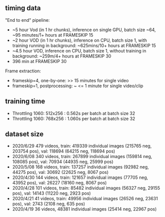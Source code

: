 ## timing data
"End to end" pipeline:
- ~5 hour Vod (in 1 hr chunks), inference on single GPU, batch size ~64, ~95 minutes/1+ hours at FRAMESKIP 15
- ~2 hour VOD (in 1 hr chunks), inference on CPU, batch size 1, with training running in background: ~625mins/10+ hours at FRAMESKIP 15
- ~4.5 hour VOD, inference on CPU, batch size 1, without training in background: ~259m/4+ hours at FRAMESKIP 30
- 396 min at FRAMESKIP 30

Frame extraction:
- frameskip=4, one-by-one: >> 15 minutes for single video
- frameskip=1, postprocessing: ~ <= 1 minute for single video/clip

## training time
- Throttling 1060: 512x256 : 0.562s per batch at batch size 32
- Throttling 1060: 768x256 : 1.060s per batch at batch size 32

## dataset size
- 2020/6/29 479 videos, train: 419339 individual images (215765 neg, 203754 pos), val: 118694 (64215 neg, 118694 pos)
- 2020/6/08 340 videos, train: 267899 individual images (159814 neg, 108085 pos), val: 70934 (44935 neg, 25999 pos)
- 2020/5/08 168 videos, train: 137257 individual images (92982 neg, 44275 pos), val: 30692 (22625 neg, 8067 pos)
- 2020/4/30 144 videos, train: 121657 individual images (77705 neg, 43952 pos), val: 26227 (18160 neg, 8067 pos)
- 2020/4/28 101 videos, train: 85482 individual images (56327 neg, 29155 pos), val: 14143 (11220 neg, 2923 pos)
- 2020/4/21 41 videos, train: 49956 individual images (26526 neg, 23631 pos), val: 2743 (2108 neg, 635 pos)
- 2020/4/19 36 videos, 48381 individual images (25414 neg, 22967 pos)
